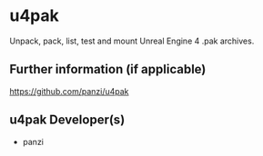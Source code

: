 # u4pak

Unpack, pack, list, test and mount Unreal Engine 4 .pak archives.

## Further information (if applicable)

https://github.com/panzi/u4pak

## u4pak Developer(s)

 * panzi